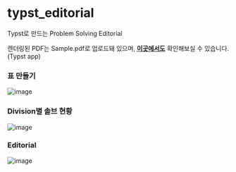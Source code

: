 # typst_editorial
Typst로 만드는 Problem Solving Editorial

렌더링된 PDF는 Sample.pdf로 업로드돼 있으며, [**이곳에서도**](https://typst.app/project/r3toPCLkZyU5f_JLaGgfoc) 확인해보실 수 있습니다. (Typst app)

### 표 만들기
![image](https://github.com/donghoony/typst_editorial/assets/31026350/769d9c11-a5a4-4781-96f1-cb9c2ebc432f)

### Division별 솔브 현황
![image](https://github.com/donghoony/typst_editorial/assets/31026350/966244be-729d-487c-8073-6395b54210a2)

### Editorial
![image](https://github.com/donghoony/typst_editorial/assets/31026350/494d5838-f593-4e66-bf4e-ac45b387f256)

